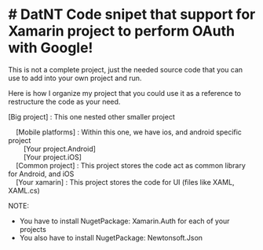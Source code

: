 # # DatNT Code snipet that support for Xamarin project to perform OAuth with Google!

This is not a complete project, just the needed source code that you can use to add into your own project and run.

Here is how I organize my project that you could use it as a reference to restructure the code as your need.


[Big project] : This one nested other smaller project  

&nbsp;&nbsp;&nbsp;&nbsp;[Mobile platforms] : Within this one, we have ios, and android specific project  
&nbsp;&nbsp;&nbsp;&nbsp;&nbsp;&nbsp;&nbsp;&nbsp;[Your project.Android]  
&nbsp;&nbsp;&nbsp;&nbsp;&nbsp;&nbsp;&nbsp;&nbsp;[Your project.iOS]  
&nbsp;&nbsp;&nbsp;&nbsp;[Common project] : This project stores the code act as common library for Android, and iOS  
&nbsp;&nbsp;&nbsp;&nbsp;[Your xamarin] : This project stores the code for UI (files like XAML, XAML.cs)  
  
NOTE:  
* You have to install NugetPackage: Xamarin.Auth for each of your projects  
* You also have to install NugetPackage: Newtonsoft.Json
